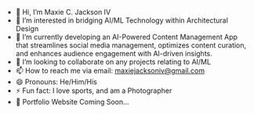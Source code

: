- 👋 Hi, I’m Maxie C. Jackson IV
- 👀 I’m interested in bridging AI/ML Technology within Architectural Design
- 🤖 I’m currently developing an AI-Powered Content Management App that streamlines social media management, optimizes content curation, and enhances audience engagement with AI-driven insights. 
- 💞️ I’m looking to collaborate on any projects relating to AI/ML
- 📫 How to reach me via email: maxiejacksoniv@gmail.com 
- 😄 Pronouns: He/Him/His
- ⚡ Fun fact: I love sports, and am a Photographer
- 🚨 Portfolio Website Coming Soon...

<!---
MaxieIV/MaxieIV is a ✨ special ✨ repository because its `README.md` (this file) appears on your GitHub profile.
You can click the Preview link to take a look at your changes.
--->

